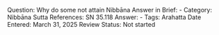 Question: Why do some not attain Nibbāna
Answer in Brief: -
 Category: Nibbāna
Sutta References: SN 35.118
Answer: -
Tags: Arahatta
Date Entered: March 31, 2025
Review Status: Not started
